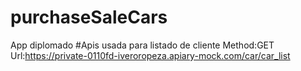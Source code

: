 # purchaseSaleCars
App diplomado
#Apis usada para listado de cliente
Method:GET
Url:https://private-0110fd-iveroropeza.apiary-mock.com/car/car_list
